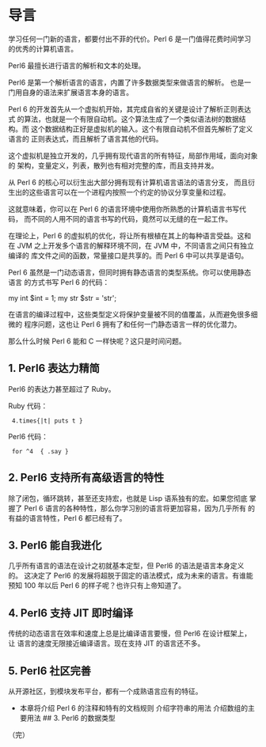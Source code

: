 # 导言

学习任何一门新的语言，都要付出不菲的代价。Perl 6 是一门值得花费时间学习的优秀的计算机语言。

Perl6 最擅长进行语言的解析和文本的处理。

Perl6 是第一个解析语言的语言，内置了许多数据类型来做语言的解析。
也是一门用自身的语法来扩展语言本身的语言。

Perl 6 的开发首先从一个虚拟机开始，其完成自省的关键是设计了解析正则表达式
的算法，也就是一个有限自动机。这个算法生成了一个类似语法树的数据结构。而
这个数据结构正好是虚拟机的输入。这个有限自动机不但首先解析了定义语言的
正则表达式，而且解析了语言其他的代码。

这个虚拟机是独立开发的，几乎拥有现代语言的所有特征，局部作用域，面向对象的
架构，变量定义，列表，散列也有相对完整的库，而且支持并发。

从 Perl 6 的核心可以衍生出大部分拥有现有计算机语言语法的语言分支，
而且衍生出的这些语言可以在一个进程内按照一个约定的协议分享变量和过程。

这就意味着，你可以在 Perl 6 的语言环境中使用你所熟悉的计算机语言书写代码，
而不同的人用不同的语言书写的代码，竟然可以无缝的在一起工作。

在理论上，Perl 6 的虚拟机的优化，将让所有根植在其上的每种语言受益。这和在
JVM 之上开发多个语言的解释环境不同，在 JVM 中，不同语言之间只有独立编译的
库文件之间的函数，常量接口是共享的。而 Perl 6 中可以共享是语句。

Perl 6 虽然是一门动态语言，但同时拥有静态语言的类型系统。你可以使用静态语言
的方式书写 Perl 6 的代码：

  my int $int = 1;
  my str $str = 'str';

在语言的编译过程中，这些类型定义将保护变量被不同的值覆盖，从而避免很多细微的
程序问题，这也让 Perl 6 拥有了和任何一门静态语言一样的优化潜力。

那么什么时候 Perl 6 能和 C 一样快呢？这只是时间问题。

## 1. Perl6 表达力精简

Perl6 的表达力甚至超过了 Ruby。

Ruby 代码：

     4.times{|t| puts t }

Perl6 代码：

     for ^4  { .say }

## 2. Perl6 支持所有高级语言的特性

除了闭包，循环跳转，甚至还支持宏，也就是 Lisp 语系独有的宏。如果您彻底
掌握了 Perl 6 语言的各种特性，那么你学习别的语言将更加容易，因为几乎所有
的有益的语言特性，Perl 6 都已经有了。

## 3. Perl6 能自我进化

几乎所有语言的语法在设计之初就基本定型，但 Perl6 的语法是语言本身定义的。
这决定了 Perl6 的发展将超脱于固定的语法模式，成为未来的语言。有谁能预知
100 年以后 Perl 6 的样子呢？也许只有上帝知道了。

## 4. Perl6 支持 JIT 即时编译

传统的动态语言在效率和速度上总是比编译语言要慢，但 Perl6 在设计框架上，让
语言的速度无限接近编译语言。现在支持 JIT 的语言还不多。

## 5. Perl6 社区完善

从开源社区，到模块发布平台，都有一个成熟语言应有的特征。   
* 本章将介绍 Perl 6 的注释和特有的文档规则 介绍字符串的用法 介绍数组的主要用法 ## 3. Perl6 的数据类型


（完）

